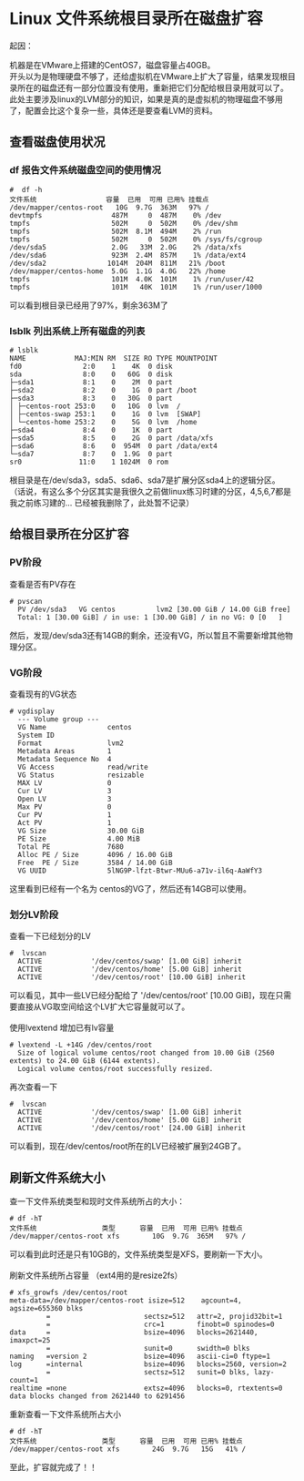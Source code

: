 # Linux 文件系统根目录所在磁盘扩容
起因：</br>

机器是在VMware上搭建的CentOS7，磁盘容量占40GB。</br>
开头以为是物理硬盘不够了，还给虚拟机在VMware上扩大了容量，结果发现根目录所在的磁盘还有一部分位置没有使用，重新把它们分配给根目录用就可以了。</br>
此处主要涉及linux的LVM部分的知识，如果是真的是虚拟机的物理磁盘不够用了，配置会比这个复杂一些，具体还是要查看LVM的资料。</br>

## 查看磁盘使用状况
### df 报告文件系统磁盘空间的使用情况
```
#  df -h
文件系统                 容量  已用  可用 已用% 挂载点
/dev/mapper/centos-root   10G  9.7G  363M   97% /
devtmpfs                 487M     0  487M    0% /dev
tmpfs                    502M     0  502M    0% /dev/shm
tmpfs                    502M  8.1M  494M    2% /run
tmpfs                    502M     0  502M    0% /sys/fs/cgroup
/dev/sda5                2.0G   33M  2.0G    2% /data/xfs
/dev/sda6                923M  2.4M  857M    1% /data/ext4
/dev/sda2               1014M  204M  811M   21% /boot
/dev/mapper/centos-home  5.0G  1.1G  4.0G   22% /home
tmpfs                    101M  4.0K  101M    1% /run/user/42
tmpfs                    101M   40K  101M    1% /run/user/1000
```
可以看到根目录已经用了97%，剩余363M了

### lsblk 列出系统上所有磁盘的列表
```
# lsblk
NAME            MAJ:MIN RM  SIZE RO TYPE MOUNTPOINT
fd0               2:0    1    4K  0 disk 
sda               8:0    0   60G  0 disk 
├─sda1            8:1    0    2M  0 part 
├─sda2            8:2    0    1G  0 part /boot
├─sda3            8:3    0   30G  0 part 
│ ├─centos-root 253:0    0   10G  0 lvm  /
│ ├─centos-swap 253:1    0    1G  0 lvm  [SWAP]
│ └─centos-home 253:2    0    5G  0 lvm  /home
├─sda4            8:4    0    1K  0 part 
├─sda5            8:5    0    2G  0 part /data/xfs
├─sda6            8:6    0  954M  0 part /data/ext4
└─sda7            8:7    0  1.9G  0 part 
sr0              11:0    1 1024M  0 rom  
```
根目录是在/dev/sda3，sda5、sda6、sda7是扩展分区sda4上的逻辑分区。
（话说，有这么多个分区其实是我很久之前做linux练习时建的分区，4,5,6,7都是我之前练习建的... 已经被我删除了，此处暂不记录）

## 给根目录所在分区扩容
### PV阶段
查看是否有PV存在
```
# pvscan
  PV /dev/sda3   VG centos          lvm2 [30.00 GiB / 14.00 GiB free]
  Total: 1 [30.00 GiB] / in use: 1 [30.00 GiB] / in no VG: 0 [0   ]
```
然后，发现/dev/sda3还有14GB的剩余，还没有VG，所以暂且不需要新增其他物理分区。


### VG阶段
查看现有的VG状态
```
# vgdisplay
  --- Volume group ---
  VG Name               centos
  System ID             
  Format                lvm2
  Metadata Areas        1
  Metadata Sequence No  4
  VG Access             read/write
  VG Status             resizable
  MAX LV                0
  Cur LV                3
  Open LV               3
  Max PV                0
  Cur PV                1
  Act PV                1
  VG Size               30.00 GiB
  PE Size               4.00 MiB
  Total PE              7680
  Alloc PE / Size       4096 / 16.00 GiB
  Free  PE / Size       3584 / 14.00 GiB
  VG UUID               5lNG9P-lfzt-Btwr-MUu6-a71v-il6q-AaWfY3
```
这里看到已经有一个名为 centos的VG了，然后还有14GB可以使用。


### 划分LV阶段
查看一下已经划分的LV
```
#  lvscan
  ACTIVE            '/dev/centos/swap' [1.00 GiB] inherit
  ACTIVE            '/dev/centos/home' [5.00 GiB] inherit
  ACTIVE            '/dev/centos/root' [10.00 GiB] inherit
```
可以看见，其中一些LV已经分配给了 '/dev/centos/root' [10.00 GiB]，现在只需要直接从VG取空间给这个LV扩大它容量就可以了。</br>
</br>
使用lvextend 增加已有lv容量</br>
```
# lvextend -L +14G /dev/centos/root
  Size of logical volume centos/root changed from 10.00 GiB (2560 extents) to 24.00 GiB (6144 extents).
  Logical volume centos/root successfully resized.
```

再次查看一下
```
#  lvscan
  ACTIVE            '/dev/centos/swap' [1.00 GiB] inherit
  ACTIVE            '/dev/centos/home' [5.00 GiB] inherit
  ACTIVE            '/dev/centos/root' [24.00 GiB] inherit
```
可以看到，现在/dev/centos/root所在的LV已经被扩展到24GB了。


## 刷新文件系统大小
查一下文件系统类型和现时文件系统所占的大小：
```
# df -hT
文件系统                类型      容量  已用  可用 已用% 挂载点
/dev/mapper/centos-root xfs        10G  9.7G  365M   97% /
```
可以看到此时还是只有10GB的，文件系统类型是XFS，要刷新一下大小。</br>
</br>
刷新文件系统所占容量 （ext4用的是resize2fs）</br>
```
# xfs_growfs /dev/centos/root
meta-data=/dev/mapper/centos-root isize=512    agcount=4, agsize=655360 blks
         =                       sectsz=512   attr=2, projid32bit=1
         =                       crc=1        finobt=0 spinodes=0
data     =                       bsize=4096   blocks=2621440, imaxpct=25
         =                       sunit=0      swidth=0 blks
naming   =version 2              bsize=4096   ascii-ci=0 ftype=1
log      =internal               bsize=4096   blocks=2560, version=2
         =                       sectsz=512   sunit=0 blks, lazy-count=1
realtime =none                   extsz=4096   blocks=0, rtextents=0
data blocks changed from 2621440 to 6291456
```
重新查看一下文件系统所占大小
```
# df -hT
文件系统                类型      容量  已用  可用 已用% 挂载点
/dev/mapper/centos-root xfs        24G  9.7G   15G   41% /
```
至此，扩容就完成了！！


